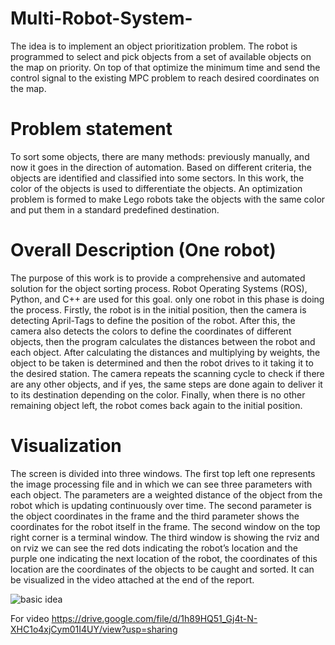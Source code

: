 # Multi-Robot-System-
The idea is to implement an object prioritization problem.  The robot is programmed to select and pick objects from a set of available objects on the map on priority. On top of that optimize the minimum time and send the control signal to the existing MPC problem to reach desired coordinates on the map.

# Problem statement
To sort some objects, there are many methods: previously manually, and now it goes in the direction of automation. Based on different criteria, the objects are identified and classified into some sectors. In this work, the color of the objects is used to differentiate the objects. An optimization problem is formed to make Lego robots take the objects with the same color and put them in a standard predefined destination.

# Overall Description (One robot)
The purpose of this work is to provide a comprehensive and automated solution for the object sorting process. Robot Operating Systems (ROS), Python, and C++ are used for this goal.
only one robot in this phase is doing the process. Firstly, the robot is in the initial position, then the camera is detecting April-Tags to define the position of the robot. After this, the camera also detects the colors to define the coordinates of different objects, then the program calculates the distances between the robot and each object. After calculating the distances and multiplying by weights, the object to be taken is determined and then the robot drives to it taking it to the desired station. The camera repeats the scanning cycle to check if there are any other objects, and if yes, the same steps are done again to deliver it to its destination depending on the color. Finally, when there is no other remaining object left, the robot comes back again to the initial position.

# Visualization
The screen is divided into three windows. The first top left one represents the image processing file and in which we can see three parameters with each object. The parameters are a weighted distance of the object from the robot which is updating continuously over time. The second parameter is the object coordinates in the frame and the third parameter shows the coordinates for the robot itself in the frame.
The second window on the top right corner is a terminal window. The third window is showing the rviz and on rviz we can see the red dots indicating the robot’s location and the purple one indicating the next location of the robot, the coordinates of this location are the coordinates of the objects to be caught and sorted. It can be visualized in the video attached at the end of the report.


![basic idea ](https://github.com/mbilalfaroq/Multi-Robot-System-/assets/75878830/eb5e7f1d-2472-40fb-9553-f224901b9772)


For video 
https://drive.google.com/file/d/1h89HQ51_Gj4t-N-XHC1o4xjCym01I4UY/view?usp=sharing
